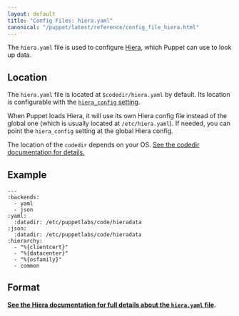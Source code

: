 ```yaml
---
layout: default
title: "Config Files: hiera.yaml"
canonical: "/puppet/latest/reference/config_file_hiera.html"
---
```


[hiera]: /hiera/latest/
[hiera_config]: ./configuration.html#hieraconfig

The `hiera.yaml` file is used to configure [Hiera][], which Puppet can use to look up data.

## Location

The `hiera.yaml` file is located at `$codedir/hiera.yaml` by default. Its location is configurable with the [`hiera_config` setting][hiera_config].

When Puppet loads Hiera, it will use its own Hiera config file instead of the global one (which is usually located at `/etc/hiera.yaml`). If needed, you can point the `hiera_config` setting at the global Hiera config.

The location of the `codedir` depends on your OS. [See the codedir documentation for details.][codedir]

[codedir]: ./dirs_codedir.html


## Example

    ---
    :backends:
      - yaml
      - json
    :yaml:
      :datadir: /etc/puppetlabs/code/hieradata
    :json:
      :datadir: /etc/puppetlabs/code/hieradata
    :hierarchy:
      - "%{clientcert}"
      - "%{datacenter}"
      - "%{osfamily}"
      - common

## Format

**[See the Hiera documentation for full details about the `hiera.yaml` file](/hiera/latest/configuring.html).**
